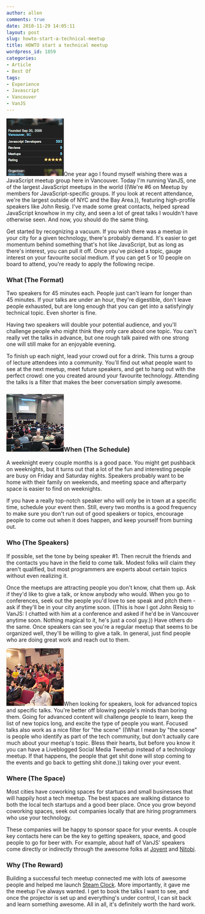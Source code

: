 ```yaml
---
author: allen
comments: true
date: 2010-11-29 14:05:11
layout: post
slug: howto-start-a-technical-meetup
title: HOWTO start a technical meetup
wordpress_id: 1859
categories:
- Article
- Best Of
tags:
- Experience
- Javascript
- Vancouver
- VanJS
---
```


![](/images/wp-uploads/2010/11/vanjs6.jpg)One year ago I found myself wishing there was a JavaScript meetup group here in Vancouver. Today I'm running VanJS, one of the largest JavaScript meetups in the world ((We're #6 on Meetup by members for JavaScript-specific groups. If you look at recent attendance, we're the largest outside of NYC and the Bay Area.)), featuring high-profile speakers like John Resig. I've made some great contacts, helped spread JavaScript knowhow in my city, and seen a lot of great talks I wouldn't have otherwise seen. And now, you should do the same thing.

Get started by recognizing a vacuum. If you wish there was a meetup in your city for a given technology, there's probably demand. It's easier to get momentum behind something that's hot like JavaScript, but as long as there's interest, you can pull it off. Once you've picked a topic, gauge interest on your favourite social medium. If you can get 5 or 10 people on board to attend, you're ready to apply the following recipe.


### **What (The Format)**


Two speakers for 45 minutes each. People just can't learn for longer than 45 minutes. If your talks are under an hour, they're digestible, don't leave people exhausted, but are long enough that you can get into a satisfyingly technical topic. Even shorter is fine.

Having two speakers will double your potential audience, and you'll challenge people who might think they only care about one topic. You can't really vet the talks in advance, but one rough talk paired with one strong one will still make for an enjoyable evening.

To finish up each night, lead your crowd out for a drink. This turns a group of lecture attendees into a community. You'll find out what people want to see at the next meetup, meet future speakers, and get to hang out with the perfect crowd: one you created around your favourite technology. Attending the talks is a filter that makes the beer conversation simply awesome.


### **![](/images/wp-uploads/2010/11/vanjs4.jpg)When (The Schedule)**


A weeknight every couple months is a good pace. You might get pushback on weeknights, but it turns out that a lot of the fun and interesting people are busy on Friday and Saturday nights. Speakers probably want to be home with their family on weekends, and meeting space and afterparty space is easier to find on weeknights.

If you have a really top-notch speaker who will only be in town at a specific time, schedule your event then. Still, every two months is a good frequency to make sure you don't run out of good speakers or topics, encourage people to come out when it does happen, and keep yourself from burning out.


### Who (The Speakers)


If possible, set the tone by being speaker #1. Then recruit the friends and the contacts you have in the field to come talk. Modest folks will claim they aren't qualified, but most programmers are experts about certain topics without even realizing it.

Once the meetups are attracting people you don't know, chat them up. Ask if they'd like to give a talk, or know anybody who would. When you go to conferences, seek out the people you'd love to see speak and pitch them - ask if they'll be in your city anytime soon. ((This is how I got John Resig to VanJS: I chatted with him at a conference and asked if he'd be in Vancouver anytime soon. Nothing magical to it, he's just a cool guy.)) Have others do the same. Once speakers can see you're a regular meetup that seems to be organized well, they'll be willing to give a talk. In general, just find people who are doing great work and reach out to them.

![](/images/wp-uploads/2010/11/vanjs2.jpg)When looking for speakers, look for advanced topics and specific talks. You're better off blowing people's minds than boring them. Going for advanced content will challenge people to learn, keep the list of new topics long, and excite the type of people you want. Focused talks also work as a nice filter for "the scene" ((What I mean by "the scene" is people who identify as part of the tech community, but don't actually care much about your meetup's topic. Bless their hearts, but before you know it you can have a Liveblogged Social Media Tweetup instead of a technology meetup. If that happens, the people that get shit done will stop coming to the events and go back to getting shit done.)) taking over your event.


### **Where (The Space)**


Most cities have coworking spaces for startups and small businesses that will happily host a tech meetup. The best spaces are walking distance to both the local tech startups and a good beer place. Once you grow beyond coworking spaces, seek out companies locally that are hiring programmers who use your technology.

These companies will be happy to sponsor space for your events. A couple key contacts here can be the key to getting speakers, space, and good people to go for beer with. For example, about half of VanJS' speakers come directly or indirectly through the awesome folks at [Joyent](http://www.joyent.com/) and [Nitobi](http://www.nitobi.com).


### **Why (The Reward)**


Building a successful tech meetup connected me with lots of awesome people and helped me launch [Steam Clock](http://www.steamclocksw.com/). More importantly, it gave me the meetup I've always wanted. I get to book the talks I want to see, and once the projector is set up and everything's under control, I can sit back and learn something awesome. All in all, it's definitely worth the hard work.
